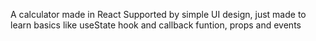 A calculator made in React
Supported by simple UI design, just made to learn basics like useState hook and callback funtion, props and events
